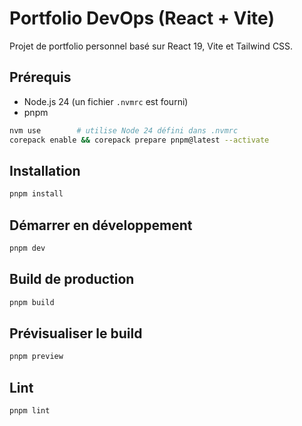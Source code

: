 # Portfolio DevOps (React + Vite)

Projet de portfolio personnel basé sur React 19, Vite et Tailwind CSS.

## Prérequis
- Node.js 24 (un fichier `.nvmrc` est fourni)
- pnpm

```bash
nvm use        # utilise Node 24 défini dans .nvmrc
corepack enable && corepack prepare pnpm@latest --activate
```

## Installation
```bash
pnpm install
```

## Démarrer en développement
```bash
pnpm dev
```

## Build de production
```bash
pnpm build
```

## Prévisualiser le build
```bash
pnpm preview
```

## Lint
```bash
pnpm lint
```

